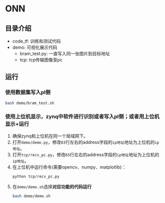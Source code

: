# ONN

## 目录介绍
- code_tf: 训练和测试代码
- demo: 可视化展示代码
    - bram_test.py: 一直写入同一张图片到目标地址
    - tcp: tcp传输图像至pc

## 运行

### 使用数据集写入pl侧
```bash
bash demo/bram_test.sh
```

### 使用上位机显示，zynq中软件进行识别或者写入pl侧；或者用上位机显示+运行
1. 确保zynq和上位机在同一个局域网下。  
2. 打开`demo/demo.py`，修改`83`行左右的address字段的`ip地址`地址为上位机的`ip地址`。  
3. 打开`tcp/recv_pc.py`，修改`65`行左右的address字段的`ip地址`地址为上位机的`ip地址`。  
4. 在上位机中运行命令(需要opencv、numpy、matplotlib)：
    ```bash
    python tcp/recv_pc.py
    ```
5. 在`demo/demo.sh`选择**对应功能的代码运行**
   ```bash
   bash demo/demo.sh
   ```